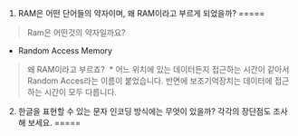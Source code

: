 1. RAM은 어떤 단어들의 약자이며, 왜 RAM이라고 부르게 되었을까?
=====
> Ram은 어떤것의 약자일까요?
  * Random Access Memory
> 왜 RAM이라고 부르죠?
  * 어느 위치에 있는 데이터든지 접근하는 시간이 같아서 Random Acces라는 이름이 붙었습니다. 반면에 보조기억장치는 데이터에 접근하는 시간이 모두 다릅니다.
  
  
 
2. 한글을 표현할 수 있는 문자 인코딩 방식에는 무엇이 있을까? 각각의 장단점도 조사해 보세요.
=====
